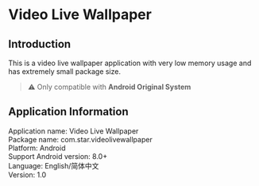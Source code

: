 # Video Live Wallpaper
## Introduction  
This is a video live wallpaper application with very low memory usage and has extremely small package size.
> :warning: Only compatible with **Android Original System**

## Application Information
Application name: Video Live Wallpaper  
Package name: com.star.videolivewallpaper  
Platform: Android  
Support Android version: 8.0+  
Language: English/简体中文  
Version: 1.0